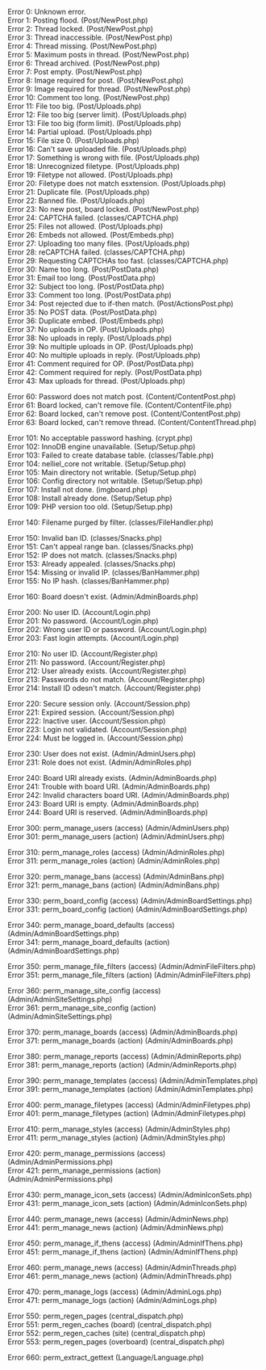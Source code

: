 Error 0: Unknown error.  
Error 1: Posting flood. (Post/NewPost.php)  
Error 2: Thread locked. (Post/NewPost.php)  
Error 3: Thread inaccessible. (Post/NewPost.php)  
Error 4: Thread missing. (Post/NewPost.php)  
Error 5: Maximum posts in thread. (Post/NewPost.php)  
Error 6: Thread archived. (Post/NewPost.php)  
Error 7: Post empty. (Post/NewPost.php)  
Error 8: Image required for post. (Post/NewPost.php)  
Error 9: Image required for thread. (Post/NewPost.php)  
Error 10: Comment too long. (Post/NewPost.php)  
Error 11: File too big. (Post/Uploads.php)  
Error 12: File too big (server limit). (Post/Uploads.php)  
Error 13: File too big (form limit). (Post/Uploads.php)  
Error 14: Partial upload. (Post/Uploads.php)  
Error 15: File size 0. (Post/Uploads.php)  
Error 16: Can't save uploaded file. (Post/Uploads.php)  
Error 17: Something is wrong with file. (Post/Uploads.php)  
Error 18: Unrecognized filetype. (Post/Uploads.php)  
Error 19: Filetype not allowed. (Post/Uploads.php)  
Error 20: Filetype does not match esxtension. (Post/Uploads.php)  
Error 21: Duplicate file. (Post/Uploads.php)  
Error 22: Banned file. (Post/Uploads.php)  
Error 23: No new post, board locked. (Post/NewPost.php)  
Error 24: CAPTCHA failed. (classes/CAPTCHA.php)  
Error 25: Files not allowed. (Post/Uploads.php)  
Error 26: Embeds not allowed. (Post/Embeds.php)  
Error 27: Uploading too many files. (Post/Uploads.php)  
Error 28: reCAPTCHA failed. (classes/CAPTCHA.php)  
Error 29: Requesting CAPTCHAs too fast. (classes/CAPTCHA.php)  
Error 30: Name too long. (Post/PostData.php)  
Error 31: Email too long. (Post/PostData.php)  
Error 32: Subject too long. (Post/PostData.php)  
Error 33: Comment too long. (Post/PostData.php)  
Error 34: Post rejected due to if-then match. (Post/ActionsPost.php)  
Error 35: No POST data. (Post/PostData.php)  
Error 36: Duplicate embed. (Post/Embeds.php)  
Error 37: No uploads in OP. (Post/Uploads.php)  
Error 38: No uploads in reply. (Post/Uploads.php)  
Error 39: No multiple uploads in OP. (Post/Uploads.php)  
Error 40: No multiple uploads in reply. (Post/Uploads.php)   
Error 41: Comment required for OP. (Post/PostData.php)  
Error 42: Comment required for reply. (Post/PostData.php)  
Error 43: Max uploads for thread. (Post/Uploads.php)  

Error 60: Password does not match post. (Content/ContentPost.php)  
Error 61: Board locked, can't remove file. (Content/ContentFile.php)  
Error 62: Board locked, can't remove post. (Content/ContentPost.php)  
Error 63: Board locked, can't remove thread. (Content/ContentThread.php)  

Error 101: No acceptable password hashing. (crypt.php)  
Error 102: InnoDB engine unavailable. (Setup/Setup.php)  
Error 103: Failed to create database table. (classes/Table.php)  
Error 104: nelliel_core not writable. (Setup/Setup.php)  
Error 105: Main directory not writable. (Setup/Setup.php)  
Error 106: Config directory not writable. (Setup/Setup.php)  
Error 107: Install not done. (imgboard.php)  
Error 108: Install already done. (Setup/Setup.php)  
Error 109: PHP version too old. (Setup/Setup.php)  

Error 140: Filename purged by filter. (classes/FileHandler.php) 

Error 150: Invalid ban ID. (classes/Snacks.php)  
Error 151: Can't appeal range ban. (classes/Snacks.php)  
Error 152: IP does not match. (classes/Snacks.php)  
Error 153: Already appealed. (classes/Snacks.php)  
Error 154: Missing or invalid IP. (classes/BanHammer.php)  
Error 155: No IP hash. (classes/BanHammer.php)  

Error 160: Board doesn't exist. (Admin/AdminBoards.php) 

Error 200: No user ID. (Account/Login.php)  
Error 201: No password. (Account/Login.php)  
Error 202: Wrong user ID or password. (Account/Login.php)  
Error 203: Fast login attempts. (Account/Login.php)  

Error 210: No user ID. (Account/Register.php)  
Error 211: No password. (Account/Register.php)  
Error 212: User already exists. (Account/Register.php)  
Error 213: Passwords do not match. (Account/Register.php)  
Error 214: Install ID odesn't match. (Account/Register.php)  

Error 220: Secure session only. (Account/Session.php)  
Error 221: Expired session. (Account/Session.php)  
Error 222: Inactive user. (Account/Session.php)  
Error 223: Login not validated. (Account/Session.php)  
Error 224: Must be logged in. (Account/Session.php)  

Error 230: User does not exist. (Admin/AdminUsers.php)  
Error 231: Role does not exist. (Admin/AdminRoles.php)  

Error 240: Board URI already exists. (Admin/AdminBoards.php)  
Error 241: Trouble with board URI. (Admin/AdminBoards.php)  
Error 242: Invalid characters board URI. (Admin/AdminBoards.php)  
Error 243: Board URI is empty. (Admin/AdminBoards.php)  
Error 244: Board URI is reserved. (Admin/AdminBoards.php)  

Error 300: perm_manage_users (access) (Admin/AdminUsers.php)  
Error 301: perm_manage_users (action) (Admin/AdminUsers.php)   

Error 310: perm_manage_roles (access) (Admin/AdminRoles.php)  
Error 311: perm_manage_roles (action) (Admin/AdminRoles.php)   

Error 320: perm_manage_bans (access) (Admin/AdminBans.php)  
Error 321: perm_manage_bans (action) (Admin/AdminBans.php)  

Error 330: perm_board_config (access) (Admin/AdminBoardSettings.php)  
Error 331: perm_board_config (action) (Admin/AdminBoardSettings.php)  

Error 340: perm_manage_board_defaults (access) (Admin/AdminBoardSettings.php)  
Error 341: perm_manage_board_defaults (action) (Admin/AdminBoardSettings.php)  

Error 350: perm_manage_file_filters (access) (Admin/AdminFileFilters.php)  
Error 351: perm_manage_file_filters (action) (Admin/AdminFileFilters.php)  

Error 360: perm_manage_site_config (access) (Admin/AdminSiteSettings.php)  
Error 361: perm_manage_site_config (action) (Admin/AdminSiteSettings.php)  

Error 370: perm_manage_boards (access) (Admin/AdminBoards.php)  
Error 371: perm_manage_boards (action) (Admin/AdminBoards.php)  

Error 380: perm_manage_reports (access) (Admin/AdminReports.php)  
Error 381: perm_manage_reports (action) (Admin/AdminReports.php)  

Error 390: perm_manage_templates (access) (Admin/AdminTemplates.php)  
Error 391: perm_manage_templates (action) (Admin/AdminTemplates.php)  

Error 400: perm_manage_filetypes (access) (Admin/AdminFiletypes.php)  
Error 401: perm_manage_filetypes (action) (Admin/AdminFiletypes.php)  

Error 410: perm_manage_styles (access) (Admin/AdminStyles.php)  
Error 411: perm_manage_styles (action) (Admin/AdminStyles.php)  

Error 420: perm_manage_permissions (access) (Admin/AdminPermissions.php)  
Error 421: perm_manage_permissions (action) (Admin/AdminPermissions.php)  

Error 430: perm_manage_icon_sets (access) (Admin/AdminIconSets.php)  
Error 431: perm_manage_icon_sets (action) (Admin/AdminIconSets.php)  

Error 440: perm_manage_news (access) (Admin/AdminNews.php)  
Error 441: perm_manage_news (action) (Admin/AdminNews.php)  

Error 450: perm_manage_if_thens (access) (Admin/AdminIfThens.php)  
Error 451: perm_manage_if_thens (action) (Admin/AdminIfThens.php)  

Error 460: perm_manage_news (access) (Admin/AdminThreads.php)  
Error 461: perm_manage_news (action) (Admin/AdminThreads.php)  

Error 470: perm_manage_logs (access) (Admin/AdminLogs.php)  
Error 471: perm_manage_logs (action) (Admin/AdminLogs.php)  

Error 550: perm_regen_pages (central_dispatch.php)  
Error 551: perm_regen_caches (board) (central_dispatch.php)  
Error 552: perm_regen_caches (site) (central_dispatch.php)  
Error 553: perm_regen_pages (overboard) (central_dispatch.php)  

Error 660: perm_extract_gettext (Language/Language.php) 